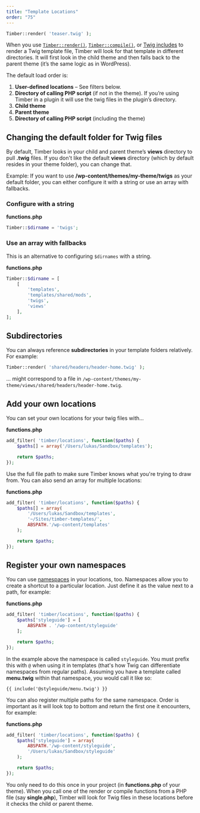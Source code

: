 ```yaml
---
title: "Template Locations"
order: "75"
---
```


```php
Timber::render( 'teaser.twig' );
```

When you use [`Timber::render()`](https://timber.github.io/docs/v2/reference/timber-timber/#render), [`Timber::compile()`](https://timber.github.io/docs/v2/reference/timber-timber/#compile), or [Twig includes](https://timber.github.io/docs/v2/guides/twig/#includes) to render a Twig template file, Timber will look for that template in different directories. It will first look in the child theme and then falls back to the parent theme (it’s the same logic as in WordPress).

The default load order is:

1. **User-defined locations** – See filters below.
2. **Directory of calling PHP script** (if not in the theme). If you’re using Timber in a plugin it will use the twig files in the plugin’s directory.
3. **Child theme**
4. **Parent theme**
5. **Directory of calling PHP script** (including the theme)

## Changing the default folder for Twig files

By default, Timber looks in your child and parent theme’s **views** directory to pull **.twig** files. If you don't like the default **views** directory (which by default resides in your theme folder), you can change that.

Example: If you want to use **/wp-content/themes/my-theme/twigs** as your default folder, you can either configure it with a string or use an array with fallbacks.

### Configure with a string

**functions.php**

```php
Timber::$dirname = 'twigs';
```

### Use an array with fallbacks

This is an alternative to configuring `$dirnames` with a string.

**functions.php**

```php
Timber::$dirname = [
    [
        'templates',
        'templates/shared/mods',
        'twigs',
        'views'
    ],
];
```

## Subdirectories

You can always reference **subdirectories** in your template folders relatively. For example:

```php
Timber::render( 'shared/headers/header-home.twig' );
```

... might correspond to a file in
`/wp-content/themes/my-theme/views/shared/headers/header-home.twig`.

## Add your own locations

You can set your own locations for your twig files with...

**functions.php**

```php
add_filter( 'timber/locations', function($paths) {
	$paths[] = array('/Users/lukas/Sandbox/templates');

	return $paths;
});
```

Use the full file path to make sure Timber knows what you're trying to draw from. You can also send an array for multiple locations:

**functions.php**

```php
add_filter( 'timber/locations', function($paths) {
	$paths[] = array(
		'/Users/lukas/Sandbox/templates',
		'~/Sites/timber-templates/',
		ABSPATH.'/wp-content/templates'
	);

	return $paths;
});
```

## Register your own namespaces

You can use [namespaces](https://symfony.com/doc/current/templating/namespaced_paths.html) in your locations, too. Namespaces allow you to create a shortcut to a particular location. Just define it as the value next to a path, for example:

**functions.php**

```php
add_filter( 'timber/locations', function($paths) {
	$paths['styleguide'] = [
		ABSPATH . '/wp-content/styleguide'
	];

	return $paths;
});
```

In the example above the namespace is called `styleguide`. You must prefix this with `@` when using it in templates (that's how Twig can differentiate namespaces from regular paths).
Assuming you have a template called **menu.twig** within that namespace, you would call it like so:

```twig
{{ include('@styleguide/menu.twig') }}
```

You can also register multiple paths for the same namespace. Order is important as it will look top to bottom and return the first one it encounters, for example:

**functions.php**

```php
add_filter( 'timber/locations', function($paths) {
	$paths['styleguide'] = array(
		ABSPATH.'/wp-content/styleguide',
		'/Users/lukas/Sandbox/styleguide'
	);

	return $paths;
});
```

You only need to do this once in your project (in **functions.php** of your theme). When you call one of the render or compile functions from a PHP file (say **single.php**), Timber will look for Twig files in these locations before it checks the child or parent theme.
